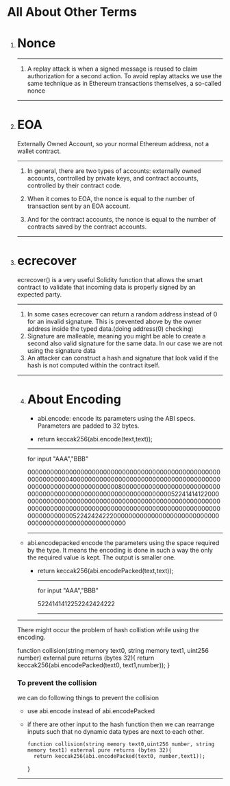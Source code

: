 # All About Other Terms

1.  # Nonce

    ***

    1. A replay attack is when a signed message is reused to claim authorization for a second action. To avoid replay attacks we use the same technique as in Ethereum transactions themselves, a so-called nonce

    ***

2.  # EOA

    Externally Owned Account, so your normal Ethereum address, not a wallet contract.

    ***

    1. In general, there are two types of accounts: externally owned accounts, controlled by private keys, and contract accounts, controlled by their contract code.

    2. When it comes to EOA, the nonce is equal to the number of transaction sent by an EOA account.

    3. And for the contract accounts, the nonce is equal to the number of contracts saved by the contract accounts.

    ***

3.  # ecrecover

    ecrecover() is a very useful Solidity function that allows the smart contract to validate that incoming data is properly signed by an expected party.

    ***

    1. In some cases ecrecover can return a random address instead of 0 for an invalid signature. This is prevented above by the owner address inside the typed data.(doing address(0) checking)
    2. Signature are malleable, meaning you might be able to create a second also valid signature for the same data. In our case we are not using the signature data
    3. An attacker can construct a hash and signature that look valid if the hash is not computed within the contract itself.

    ***

    4. # About Encoding

       - abi.encode:
         encode its parameters using the ABI specs. Parameters are padded to 32 bytes.

       - return keccak256(abi.encode(text,text));

       ***

       for input "AAA","BBB"

       000000000000000000000000000000000000000000000000000000000000004000000000000000000000000000000000000000000000000000000000000000800000000000000000000000000000000000000000000000000000000000000005224141412200000000000000000000000000000000000000000000000000000000000000000000000000000000000000000000000000000000000000000000052242424222000000000000000000000000000000000000000000000000000000

       ***

    - abi.encodepacked
      encode the parameters using the space required by the type. It means the encoding is done in such a way the only the required value is kept. The output is smaller one.

      - return keccak256(abi.encodePacked(text,text));

        ***

        for input "AAA","BBB"

        5224141412252242424222

        ***

    ***

    There might occur the problem of hash collistion while using the encoding.

    function collision(string memory text0, string memory text1, uint256 number) external pure returns (bytes 32){
    return keccak256(abi.encodePacked(text0, text1,number));
    }

    ### To prevent the collision

    we can do following things to prevent the collision

    - use abi.encode instead of abi.encodePacked
    - if there are other input to the hash function then we can rearrange inputs such that no dynamic data types are next to each other.

          function collision(string memory text0,uint256 number, string memory text1) external pure returns (bytes 32){
            return keccak256(abi.encodePacked(text0, number,text1));

      }

    ***
